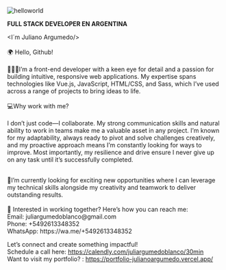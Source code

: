 

![helloworld](https://user-images.githubusercontent.com/99204088/184940610-9c51553a-7c31-4da1-89fe-8ab0e24f26ef.jpeg)
      
      
**FULL STACK DEVELOPER EN ARGENTINA**

<I´m Juliano Argumedo/><br/>
<br/>
🌍 Hello, Github!<br/>
<br/>
🙋🏻‍♂️I’m a front-end developer with a keen eye for detail and a passion for building intuitive, responsive web applications. My expertise spans technologies like Vue.js, JavaScript, HTML/CSS, and Sass, which I’ve used across a range of projects to bring ideas to life.<br/>
<br/>
💻Why work with me? <br/>
<br/>
I don’t just code—I collaborate. My strong communication skills and natural ability to work in teams make me a valuable asset in any project. I’m known for my adaptability, always ready to pivot and solve challenges creatively, and my proactive approach means I’m constantly looking for ways to improve. Most importantly, my resilience and drive ensure I never give up on any task until it’s successfully completed.<br/>

<br/>
👀I’m currently looking for exciting new opportunities where I can leverage my technical skills alongside my creativity and teamwork to deliver outstanding results.<br/>
<br/>
📩 Interested in working together? 
Here’s how you can reach me: <br/>
Email: juliargumedoblanco@gmail.com <br/>
Phone: +5492613348352 <br/>
WhatsApp: https://wa.me/+5492613348352<br/>

Let’s connect and create something impactful! <br/>
Schedule a call here: https://calendly.com/juliargumedoblanco/30min <br/>
Want to visit my portfolio? : https://portfolio-julianoargumedo.vercel.app/
